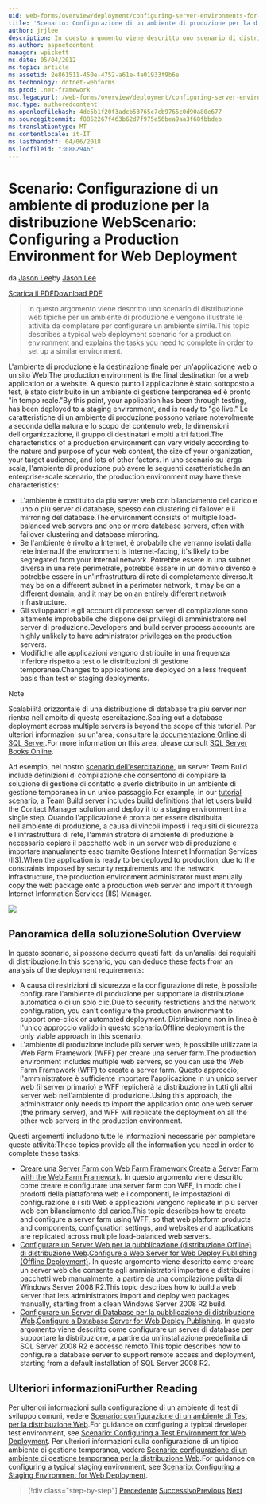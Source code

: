 ```yaml
---
uid: web-forms/overview/deployment/configuring-server-environments-for-web-deployment/scenario-configuring-a-production-environment-for-web-deployment
title: 'Scenario: Configurazione di un ambiente di produzione per la distribuzione Web | Documenti Microsoft'
author: jrjlee
description: In questo argomento viene descritto uno scenario di distribuzione web tipiche per un ambiente di produzione e vengono illustrate le attività da completare per impostare un simile...
ms.author: aspnetcontent
manager: wpickett
ms.date: 05/04/2012
ms.topic: article
ms.assetid: 2e861511-450e-4752-a61e-4a01933f9b6e
ms.technology: dotnet-webforms
ms.prod: .net-framework
msc.legacyurl: /web-forms/overview/deployment/configuring-server-environments-for-web-deployment/scenario-configuring-a-production-environment-for-web-deployment
msc.type: authoredcontent
ms.openlocfilehash: 4de5b1f20f3adcb53765c7cb9765c0d90a80e677
ms.sourcegitcommit: f8852267f463b62d7f975e56bea9aa3f68fbbdeb
ms.translationtype: MT
ms.contentlocale: it-IT
ms.lasthandoff: 04/06/2018
ms.locfileid: "30882946"
---
```

<a name="scenario-configuring-a-production-environment-for-web-deployment"></a><span data-ttu-id="5c5ce-103">Scenario: Configurazione di un ambiente di produzione per la distribuzione Web</span><span class="sxs-lookup"><span data-stu-id="5c5ce-103">Scenario: Configuring a Production Environment for Web Deployment</span></span>
====================
<span data-ttu-id="5c5ce-104">da [Jason Lee](https://github.com/jrjlee)</span><span class="sxs-lookup"><span data-stu-id="5c5ce-104">by [Jason Lee](https://github.com/jrjlee)</span></span>

[<span data-ttu-id="5c5ce-105">Scarica il PDF</span><span class="sxs-lookup"><span data-stu-id="5c5ce-105">Download PDF</span></span>](https://msdnshared.blob.core.windows.net/media/MSDNBlogsFS/prod.evol.blogs.msdn.com/CommunityServer.Blogs.Components.WeblogFiles/00/00/00/63/56/8130.DeployingWebAppsInEnterpriseScenarios.pdf)

> <span data-ttu-id="5c5ce-106">In questo argomento viene descritto uno scenario di distribuzione web tipiche per un ambiente di produzione e vengono illustrate le attività da completare per configurare un ambiente simile.</span><span class="sxs-lookup"><span data-stu-id="5c5ce-106">This topic describes a typical web deployment scenario for a production environment and explains the tasks you need to complete in order to set up a similar environment.</span></span>


<span data-ttu-id="5c5ce-107">L'ambiente di produzione è la destinazione finale per un'applicazione web o un sito Web.</span><span class="sxs-lookup"><span data-stu-id="5c5ce-107">The production environment is the final destination for a web application or a website.</span></span> <span data-ttu-id="5c5ce-108">A questo punto l'applicazione è stato sottoposto a test, è stato distribuito in un ambiente di gestione temporanea ed è pronto "in tempo reale."</span><span class="sxs-lookup"><span data-stu-id="5c5ce-108">By this point, your application has been through testing, has been deployed to a staging environment, and is ready to "go live."</span></span> <span data-ttu-id="5c5ce-109">Le caratteristiche di un ambiente di produzione possono variare notevolmente a seconda della natura e lo scopo del contenuto web, le dimensioni dell'organizzazione, il gruppo di destinatari e molti altri fattori.</span><span class="sxs-lookup"><span data-stu-id="5c5ce-109">The characteristics of a production environment can vary widely according to the nature and purpose of your web content, the size of your organization, your target audience, and lots of other factors.</span></span> <span data-ttu-id="5c5ce-110">In uno scenario su larga scala, l'ambiente di produzione può avere le seguenti caratteristiche:</span><span class="sxs-lookup"><span data-stu-id="5c5ce-110">In an enterprise-scale scenario, the production environment may have these characteristics:</span></span>

- <span data-ttu-id="5c5ce-111">L'ambiente è costituito da più server web con bilanciamento del carico e uno o più server di database, spesso con clustering di failover e il mirroring del database.</span><span class="sxs-lookup"><span data-stu-id="5c5ce-111">The environment consists of multiple load-balanced web servers and one or more database servers, often with failover clustering and database mirroring.</span></span>
- <span data-ttu-id="5c5ce-112">Se l'ambiente è rivolto a Internet, è probabile che verranno isolati dalla rete interna.</span><span class="sxs-lookup"><span data-stu-id="5c5ce-112">If the environment is Internet-facing, it's likely to be segregated from your internal network.</span></span> <span data-ttu-id="5c5ce-113">Potrebbe essere in una subnet diversa in una rete perimetrale, potrebbe essere in un dominio diverso e potrebbe essere in un'infrastruttura di rete di completamente diverso.</span><span class="sxs-lookup"><span data-stu-id="5c5ce-113">It may be on a different subnet in a perimeter network, it may be on a different domain, and it may be on an entirely different network infrastructure.</span></span>
- <span data-ttu-id="5c5ce-114">Gli sviluppatori e gli account di processo server di compilazione sono altamente improbabile che dispone dei privilegi di amministratore nel server di produzione.</span><span class="sxs-lookup"><span data-stu-id="5c5ce-114">Developers and build server process accounts are highly unlikely to have administrator privileges on the production servers.</span></span>
- <span data-ttu-id="5c5ce-115">Modifiche alle applicazioni vengono distribuite in una frequenza inferiore rispetto a test o le distribuzioni di gestione temporanea.</span><span class="sxs-lookup"><span data-stu-id="5c5ce-115">Changes to applications are deployed on a less frequent basis than test or staging deployments.</span></span>

> [!NOTE]
> <span data-ttu-id="5c5ce-116">Scalabilità orizzontale di una distribuzione di database tra più server non rientra nell'ambito di questa esercitazione.</span><span class="sxs-lookup"><span data-stu-id="5c5ce-116">Scaling out a database deployment across multiple servers is beyond the scope of this tutorial.</span></span> <span data-ttu-id="5c5ce-117">Per ulteriori informazioni su un'area, consultare [la documentazione Online di SQL Server](https://technet.microsoft.com/library/ms130214.aspx).</span><span class="sxs-lookup"><span data-stu-id="5c5ce-117">For more information on this area, please consult [SQL Server Books Online](https://technet.microsoft.com/library/ms130214.aspx).</span></span>


<span data-ttu-id="5c5ce-118">Ad esempio, nel nostro [scenario dell'esercitazione](../deploying-web-applications-in-enterprise-scenarios/enterprise-web-deployment-scenario-overview.md), un server Team Build include definizioni di compilazione che consentono di compilare la soluzione di gestione di contatto e averlo distribuito in un ambiente di gestione temporanea in un unico passaggio.</span><span class="sxs-lookup"><span data-stu-id="5c5ce-118">For example, in our [tutorial scenario](../deploying-web-applications-in-enterprise-scenarios/enterprise-web-deployment-scenario-overview.md), a Team Build server includes build definitions that let users build the Contact Manager solution and deploy it to a staging environment in a single step.</span></span> <span data-ttu-id="5c5ce-119">Quando l'applicazione è pronta per essere distribuita nell'ambiente di produzione, a causa di vincoli imposti i requisiti di sicurezza e l'infrastruttura di rete, l'amministratore di ambiente di produzione è necessario copiare il pacchetto web in un server web di produzione e importare manualmente esso tramite Gestione Internet Information Services (IIS).</span><span class="sxs-lookup"><span data-stu-id="5c5ce-119">When the application is ready to be deployed to production, due to the constraints imposed by security requirements and the network infrastructure, the production environment administrator must manually copy the web package onto a production web server and import it through Internet Information Services (IIS) Manager.</span></span>

![](scenario-configuring-a-production-environment-for-web-deployment/_static/image1.png)

## <a name="solution-overview"></a><span data-ttu-id="5c5ce-120">Panoramica della soluzione</span><span class="sxs-lookup"><span data-stu-id="5c5ce-120">Solution Overview</span></span>

<span data-ttu-id="5c5ce-121">In questo scenario, si possono dedurre questi fatti da un'analisi dei requisiti di distribuzione:</span><span class="sxs-lookup"><span data-stu-id="5c5ce-121">In this scenario, you can deduce these facts from an analysis of the deployment requirements:</span></span>

- <span data-ttu-id="5c5ce-122">A causa di restrizioni di sicurezza e la configurazione di rete, è possibile configurare l'ambiente di produzione per supportare la distribuzione automatica o di un solo clic.</span><span class="sxs-lookup"><span data-stu-id="5c5ce-122">Due to security restrictions and the network configuration, you can't configure the production environment to support one-click or automated deployment.</span></span> <span data-ttu-id="5c5ce-123">Distribuzione non in linea è l'unico approccio valido in questo scenario.</span><span class="sxs-lookup"><span data-stu-id="5c5ce-123">Offline deployment is the only viable approach in this scenario.</span></span>
- <span data-ttu-id="5c5ce-124">L'ambiente di produzione include più server web, è possibile utilizzare la Web Farm Framework (WFF) per creare una server farm.</span><span class="sxs-lookup"><span data-stu-id="5c5ce-124">The production environment includes multiple web servers, so you can use the Web Farm Framework (WFF) to create a server farm.</span></span> <span data-ttu-id="5c5ce-125">Questo approccio, l'amministratore è sufficiente importare l'applicazione in un unico server web (il server primario) e WFF replicherà la distribuzione in tutti gli altri server web nell'ambiente di produzione.</span><span class="sxs-lookup"><span data-stu-id="5c5ce-125">Using this approach, the administrator only needs to import the application onto one web server (the primary server), and WFF will replicate the deployment on all the other web servers in the production environment.</span></span>

<span data-ttu-id="5c5ce-126">Questi argomenti includono tutte le informazioni necessarie per completare queste attività:</span><span class="sxs-lookup"><span data-stu-id="5c5ce-126">These topics provide all the information you need in order to complete these tasks:</span></span>

- <span data-ttu-id="5c5ce-127">[Creare una Server Farm con Web Farm Framework](configuring-a-database-server-for-web-deploy-publishing.md).</span><span class="sxs-lookup"><span data-stu-id="5c5ce-127">[Create a Server Farm with the Web Farm Framework](configuring-a-database-server-for-web-deploy-publishing.md).</span></span> <span data-ttu-id="5c5ce-128">In questo argomento viene descritto come creare e configurare una server farm con WFF, in modo che i prodotti della piattaforma web e i componenti, le impostazioni di configurazione e i siti Web e applicazioni vengono replicate in più server web con bilanciamento del carico.</span><span class="sxs-lookup"><span data-stu-id="5c5ce-128">This topic describes how to create and configure a server farm using WFF, so that web platform products and components, configuration settings, and websites and applications are replicated across multiple load-balanced web servers.</span></span>
- <span data-ttu-id="5c5ce-129">[Configurare un Server Web per la pubblicazione (distribuzione Offline) di distribuzione Web](configuring-a-web-server-for-web-deploy-publishing-offline-deployment.md).</span><span class="sxs-lookup"><span data-stu-id="5c5ce-129">[Configure a Web Server for Web Deploy Publishing (Offline Deployment)](configuring-a-web-server-for-web-deploy-publishing-offline-deployment.md).</span></span> <span data-ttu-id="5c5ce-130">In questo argomento viene descritto come creare un server web che consente agli amministratori importare e distribuire i pacchetti web manualmente, a partire da una compilazione pulita di Windows Server 2008 R2.</span><span class="sxs-lookup"><span data-stu-id="5c5ce-130">This topic describes how to build a web server that lets administrators import and deploy web packages manually, starting from a clean Windows Server 2008 R2 build.</span></span>
- <span data-ttu-id="5c5ce-131">[Configurare un Server di Database per la pubblicazione di distribuzione Web](configuring-a-database-server-for-web-deploy-publishing.md).</span><span class="sxs-lookup"><span data-stu-id="5c5ce-131">[Configure a Database Server for Web Deploy Publishing](configuring-a-database-server-for-web-deploy-publishing.md).</span></span> <span data-ttu-id="5c5ce-132">In questo argomento viene descritto come configurare un server di database per supportare la distribuzione, a partire da un'installazione predefinita di SQL Server 2008 R2 e accesso remoto.</span><span class="sxs-lookup"><span data-stu-id="5c5ce-132">This topic describes how to configure a database server to support remote access and deployment, starting from a default installation of SQL Server 2008 R2.</span></span>

## <a name="further-reading"></a><span data-ttu-id="5c5ce-133">Ulteriori informazioni</span><span class="sxs-lookup"><span data-stu-id="5c5ce-133">Further Reading</span></span>

<span data-ttu-id="5c5ce-134">Per ulteriori informazioni sulla configurazione di un ambiente di test di sviluppo comuni, vedere [Scenario: configurazione di un ambiente di Test per la distribuzione Web](scenario-configuring-a-test-environment-for-web-deployment.md).</span><span class="sxs-lookup"><span data-stu-id="5c5ce-134">For guidance on configuring a typical developer test environment, see [Scenario: Configuring a Test Environment for Web Deployment](scenario-configuring-a-test-environment-for-web-deployment.md).</span></span> <span data-ttu-id="5c5ce-135">Per ulteriori informazioni sulla configurazione di un tipico ambiente di gestione temporanea, vedere [Scenario: configurazione di un ambiente di gestione temporanea per la distribuzione Web](scenario-configuring-a-staging-environment-for-web-deployment.md).</span><span class="sxs-lookup"><span data-stu-id="5c5ce-135">For guidance on configuring a typical staging environment, see [Scenario: Configuring a Staging Environment for Web Deployment](scenario-configuring-a-staging-environment-for-web-deployment.md).</span></span>

> [!div class="step-by-step"]
> <span data-ttu-id="5c5ce-136">[Precedente](scenario-configuring-a-staging-environment-for-web-deployment.md)
> [Successivo](configuring-a-web-server-for-web-deploy-publishing-remote-agent.md)</span><span class="sxs-lookup"><span data-stu-id="5c5ce-136">[Previous](scenario-configuring-a-staging-environment-for-web-deployment.md)
[Next](configuring-a-web-server-for-web-deploy-publishing-remote-agent.md)</span></span>
